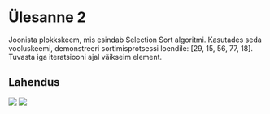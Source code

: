 # Ülesanne 2

Joonista plokkskeem, mis esindab Selection Sort algoritmi. Kasutades seda vooluskeemi, demonstreeri sortimisprotsessi loendile: [29, 15, 56, 77, 18]. Tuvasta iga iteratsiooni ajal väikseim element. 

## Lahendus

<img src = "ülesanne_2_1.jpg" />
<img src = "ülesanne_2_2.jpg" />

